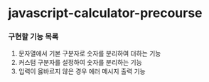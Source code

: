 # javascript-calculator-precourse

### 구현할 기능 목록

1. 문자열에서 기본 구분자로 숫자를 분리하여 더하는 기능
2. 커스텀 구분자를 설정하여 숫자를 분리하는 기능
3. 입력이 옳바르지 않은 경우 에러 메시지 출력 기능
